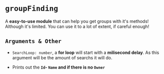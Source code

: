 # `groupFinding`
A __easy-to-use module__ that can help you get groups with it's methods! Although it's limited. You can use it to a lot of extent, if careful enough!

## `Arguments & Other`
- `SearchLoop: number`, a __for loop__ will start with a __milisecond delay__. As this argument will be the amount of searchs it will do. 

- Prints out the __`Id`- `Name` and if there is no `Owner`__
